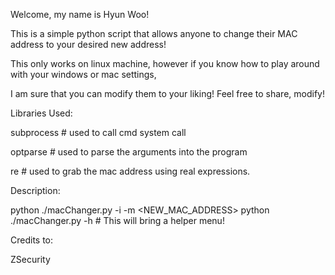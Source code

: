 Welcome, my name is Hyun Woo!

This is a simple python script that allows anyone to change their MAC address to your desired new address! 

This only works on linux machine, however if you know how to play around with your windows or mac settings,

I am sure that you can modify them to your liking! Feel free to share, modify!

Libraries Used:


  subprocess # used to call cmd system call
  
  optparse   # used to parse the arguments into the program
  
  re         # used to grab the mac address using real expressions.
  

Description:


  python ./macChanger.py -i <INTERFACE> -m <NEW_MAC_ADDRESS>
  python ./macChanger.py -h # This will bring a helper menu!


Credits to:
  
  ZSecurity
